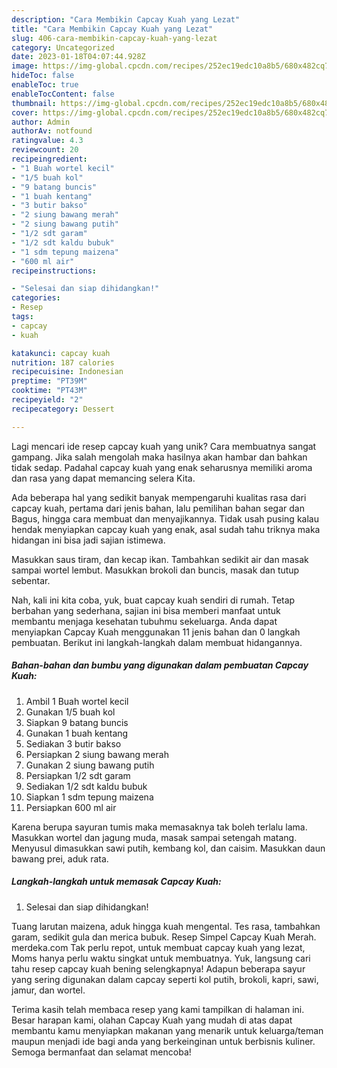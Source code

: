 ```yaml
---
description: "Cara Membikin Capcay Kuah yang Lezat"
title: "Cara Membikin Capcay Kuah yang Lezat"
slug: 406-cara-membikin-capcay-kuah-yang-lezat
category: Uncategorized
date: 2023-01-18T04:07:44.928Z
image: https://img-global.cpcdn.com/recipes/252ec19edc10a8b5/680x482cq70/capcay-kuah-foto-resep-utama.jpg
hideToc: false
enableToc: true
enableTocContent: false
thumbnail: https://img-global.cpcdn.com/recipes/252ec19edc10a8b5/680x482cq70/capcay-kuah-foto-resep-utama.jpg
cover: https://img-global.cpcdn.com/recipes/252ec19edc10a8b5/680x482cq70/capcay-kuah-foto-resep-utama.jpg
author: Admin
authorAv: notfound
ratingvalue: 4.3
reviewcount: 20
recipeingredient:
- "1 Buah wortel kecil"
- "1/5 buah kol"
- "9 batang buncis"
- "1 buah kentang"
- "3 butir bakso"
- "2 siung bawang merah"
- "2 siung bawang putih"
- "1/2 sdt garam"
- "1/2 sdt kaldu bubuk"
- "1 sdm tepung maizena"
- "600 ml air"
recipeinstructions:

- "Selesai dan siap dihidangkan!"
categories:
- Resep
tags:
- capcay
- kuah

katakunci: capcay kuah 
nutrition: 187 calories
recipecuisine: Indonesian
preptime: "PT39M"
cooktime: "PT43M"
recipeyield: "2"
recipecategory: Dessert

---
```





Lagi mencari ide resep capcay kuah yang unik? Cara membuatnya sangat gampang. Jika salah mengolah maka hasilnya akan hambar dan bahkan tidak sedap. Padahal capcay kuah yang enak seharusnya memiliki aroma dan rasa yang dapat memancing selera Kita.





Ada beberapa hal yang sedikit banyak mempengaruhi kualitas rasa dari capcay kuah, pertama dari jenis bahan, lalu pemilihan bahan segar dan Bagus, hingga cara membuat dan menyajikannya. Tidak usah pusing kalau hendak menyiapkan capcay kuah yang enak,      asal sudah tahu triknya maka hidangan ini bisa jadi sajian istimewa.














Masukkan saus tiram, dan kecap ikan. Tambahkan sedikit air dan masak sampai wortel lembut. Masukkan brokoli dan buncis, masak dan tutup sebentar.






Nah, kali ini kita coba, yuk, buat capcay kuah sendiri di rumah. Tetap berbahan yang sederhana, sajian ini bisa memberi manfaat untuk membantu menjaga kesehatan tubuhmu sekeluarga. Anda dapat menyiapkan Capcay Kuah menggunakan 11 jenis bahan dan 0 langkah pembuatan. Berikut ini langkah-langkah dalam membuat hidangannya.

<!--inarticleads1-->

##### Bahan-bahan dan bumbu yang digunakan dalam pembuatan Capcay Kuah:

1. Ambil 1 Buah wortel kecil
1. Gunakan 1/5 buah kol
1. Siapkan 9 batang buncis
1. Gunakan 1 buah kentang
1. Sediakan 3 butir bakso
1. Persiapkan 2 siung bawang merah
1. Gunakan 2 siung bawang putih
1. Persiapkan 1/2 sdt garam
1. Sediakan 1/2 sdt kaldu bubuk
1. Siapkan 1 sdm tepung maizena
1. Persiapkan 600 ml air


Karena berupa sayuran tumis maka memasaknya tak boleh terlalu lama. Masukkan wortel dan jagung muda, masak sampai setengah matang. Menyusul dimasukkan sawi putih, kembang kol, dan caisim. Masukkan daun bawang prei, aduk rata. 

<!--inarticleads2-->

##### Langkah-langkah untuk memasak Capcay Kuah:


1. Selesai dan siap dihidangkan!

Tuang larutan maizena, aduk hingga kuah mengental. Tes rasa, tambahkan garam, sedikit gula dan merica bubuk. Resep Simpel Capcay Kuah Merah. merdeka.com Tak perlu repot, untuk membuat capcay kuah yang lezat, Moms hanya perlu waktu singkat untuk membuatnya. Yuk, langsung cari tahu resep capcay kuah bening selengkapnya! Adapun beberapa sayur yang sering digunakan dalam capcay seperti kol putih, brokoli, kapri, sawi, jamur, dan wortel. 

Terima kasih telah membaca resep yang kami tampilkan di halaman ini. Besar harapan kami, olahan Capcay Kuah yang mudah di atas dapat membantu kamu menyiapkan makanan yang menarik untuk keluarga/teman maupun menjadi ide bagi anda yang berkeinginan untuk berbisnis kuliner. Semoga bermanfaat dan selamat mencoba!
